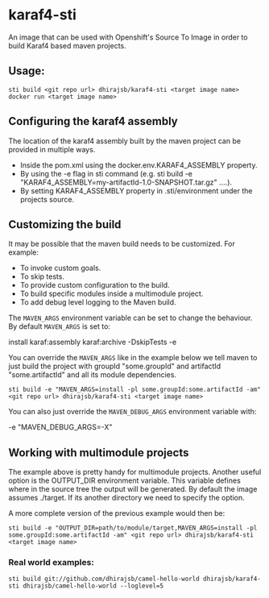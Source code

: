 # karaf4-sti

An image that can be used with Openshift's Source To Image in order to build Karaf4 based maven projects.

## Usage:
	sti build <git repo url> dhirajsb/karaf4-sti <target image name>
	docker run <target image name>

## Configuring the karaf4 assembly

The location of the karaf4 assembly built by the maven project can be provided in multiple ways.

- Inside the pom.xml using the docker.env.KARAF4_ASSEMBLY property.
- By using the -e flag in sti command (e.g. sti build -e "KARAF4_ASSEMBLY=my-artifactId-1.0-SNAPSHOT.tar.gz" ....).
- By setting KARAF4_ASSEMBLY property in .sti/environment under the projects source.

## Customizing the build

It may be possible that the maven build needs to be customized. For example:

- To invoke custom goals.
- To skip tests.
- To provide custom configuration to the build.
- To build specific modules inside a multimodule project.
- To add debug level logging to the Maven build.

The `MAVEN_ARGS` environment variable can be set to change the behaviour. By
default `MAVEN_ARGS` is set to:

  install karaf:assembly karaf:archive -DskipTests -e

You can override the `MAVEN_ARGS` like in the example below we tell maven to just build the project with groupId "some.groupId" and artifactId "some.artifactId" and all its module dependencies.

	sti build -e "MAVEN_ARGS=install -pl some.groupId:some.artifactId -am" <git repo url> dhirajsb/karaf4-sti <target image name>

You can also just override the `MAVEN_DEBUG_ARGS` environment variable with:

  -e "MAVEN_DEBUG_ARGS=-X"

## Working with multimodule projects
The example above is pretty handy for multimodule projects. Another useful option is the OUTPUT_DIR environment variable. This variable defines where in the source tree the output will be generated.
By default the image assumes ./target. If its another directory we need to specify the option.

A more complete version of the previous example would then be:

	sti build -e "OUTPUT_DIR=path/to/module/target,MAVEN_ARGS=install -pl some.groupId:some.artifactId -am" <git repo url> dhirajsb/karaf4-sti <target image name>

### Real world examples:

	sti build git://github.com/dhirajsb/camel-hello-world dhirajsb/karaf4-sti dhirajsb/camel-hello-world --loglevel=5

